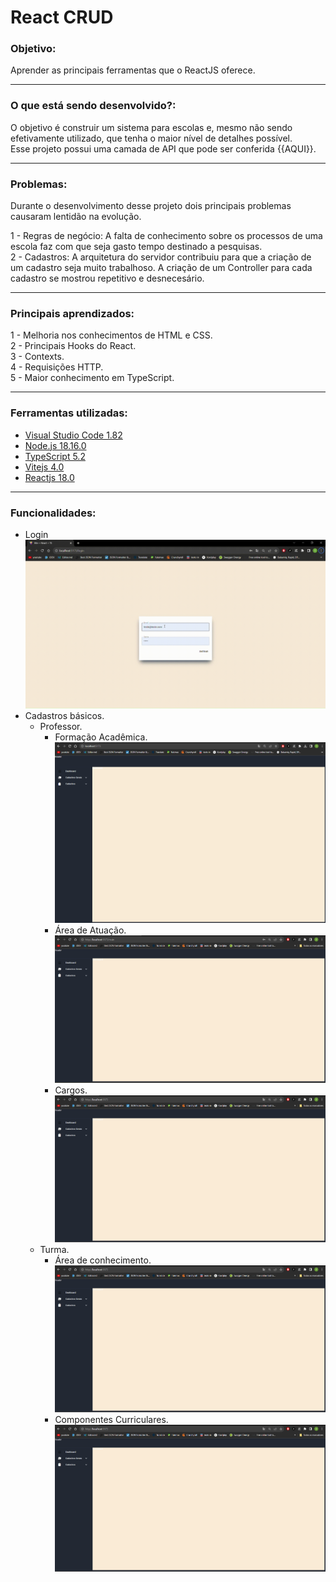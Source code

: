 <h1>React CRUD</h1>

<h3>Objetivo:</h3>
Aprender as principais ferramentas que o ReactJS oferece.

------------
<h3>O que está sendo desenvolvido?:</h3>
O objetivo é construir um sistema para escolas e, mesmo não sendo efetivamente utilizado, que tenha o maior nível de detalhes possível.<br>
Esse projeto possui uma camada de API que pode ser conferida {{AQUI}}.

------------
<h3>Problemas:</h3>
Durante o desenvolvimento desse projeto dois principais problemas causaram lentidão na evolução.

1 - Regras de negócio: A falta de conhecimento sobre os processos de uma escola faz com que seja gasto tempo destinado a pesquisas.<br>
2 - Cadastros: A arquitetura do servidor contribuiu para que a criação de um cadastro seja muito trabalhoso. A criação de um Controller para cada cadastro se mostrou repetitivo e desnecesário. 

------------
<h3>Principais aprendizados:</h3>

1 - Melhoria nos conhecimentos de HTML e CSS.<br>
2 - Principais Hooks do React.<br>
3 - Contexts.<br>
4 - Requisições HTTP.<br>
5 - Maior conhecimento em TypeScript.<br>

------------
<h3>Ferramentas utilizadas:</h3>

-  [Visual Studio Code 1.82](https://code.visualstudio.com/ "Visual Studio Code")
-  [Node.js 18.16.0](https://nodejs.org/en "Node.js 18.16.0")
-  [TypeScript 5.2](https://devblogs.microsoft.com/typescript/announcing-typescript-5-2/ "TypeScript 5.2")
-  [Vitejs 4.0](https://vitejs.dev/ "Vitejs 4.0")
-  [Reactjs 18.0](https://pt-br.legacy.reactjs.org/ "Reactjs 18.0")

------------
<h3>Funcionalidades:</h3>

- Login </br>
        <img src="https://github.com/talesxavier1/Arquivos/blob/main/React%20CRUD/Login.gif?raw=true">
- Cadastros básicos.
    - Professor.
        - Formação Acadêmica. </br>
            <img src="https://raw.githubusercontent.com/talesxavier1/Arquivos/main/React%20CRUD/Cadastros%20Gerais%20-%20Professor%20-%20Formação%20Acadêmica.gif">
        - Área de Atuação. </br>
            <img src="https://github.com/talesxavier1/Arquivos/blob/main/React%20CRUD/Cadastros%20Gerais%20-%20Professor%20-%20Area%20atuacao.gif?raw=true">
        - Cargos. </br>
            <img src="https://github.com/talesxavier1/Arquivos/blob/main/React%20CRUD/Cadastros%20Gerais%20-%20Professor%20-%20Cargos.gif?raw=true">
    - Turma.
        - Área de conhecimento. </br>
            <img src="https://github.com/talesxavier1/Arquivos/blob/main/React%20CRUD/Cadastros%20Gerais%20-%20Professor%20-%20Cargos.gif?raw=true">
        - Componentes Curriculares. </br>
            <img src="https://github.com/talesxavier1/Arquivos/blob/main/React%20CRUD/Cadastros%20Gerais%20-%20Professor%20-%20Cargos.gif?raw=true">
        

<!-- - Login </br>
    [- GIF.](https://github.com/talesxavier1/Arquivos/blob/main/React%20CRUD/Cadastros%20Gerais%20-%20Turma%20-%20Componentes%20Curriculares.gif?raw=true "GIF")
- Cadastros básicos.
    - Professor.
        - Formação Acadêmica. </br>
            [GIF.](https://raw.githubusercontent.com/talesxavier1/Arquivos/main/React%20CRUD/Cadastros%20Gerais%20-%20Professor%20-%20Formação%20Acadêmica.gif "GIF")
        - Área de Atuação. </br>
            [GIF.](XX "GIF")
        - Cargos. </br>
            [GIF.](XX "GIF")
    - Turma.
        - Área de conhecimento. </br>
            [GIF.](XX "GIF")
        - Componentes Curriculares. </br>
            [GIF.](XX "GIF")
         -->